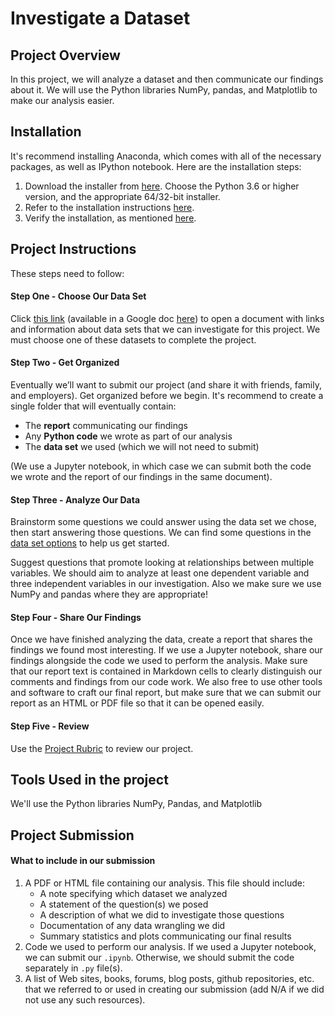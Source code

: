 # Investigate a Dataset
## Project Overview
In this project, we will analyze a dataset and then communicate our findings about it. We will use the Python libraries NumPy, pandas, and Matplotlib to make our analysis easier.

## Installation
It's recommend installing Anaconda, which comes with all of the necessary packages, as well as IPython notebook. Here are the installation steps:

1. Download the installer from [here](https://www.anaconda.com/download/). Choose the Python 3.6 or higher version, and the appropriate 64/32-bit installer.
2. Refer to the installation instructions [here](https://docs.anaconda.com/anaconda/install/).
3. Verify the installation, as mentioned [here](https://docs.anaconda.com/anaconda/install/verify-install/).

## Project Instructions
These steps need to follow:
#### Step One - Choose Our Data Set
Click [this link](https://s3.amazonaws.com/video.udacity-data.com/topher/2018/July/5b57919a_data-set-options/data-set-options.pdf) (available in a Google doc [here](https://docs.google.com/document/d/e/2PACX-1vTlVmknRRnfy_4eTrjw5hYGaiQim5ctr9naaRd4V9du2B5bxpd8FEH3KtDgp8qVekw7Cj1GLk1IXdZi/pub?embedded=True)) to open a document with links and information about data sets that we can investigate for this project. We must choose one of these datasets to complete the project.

#### Step Two - Get Organized
Eventually we’ll want to submit our project (and share it with friends, family, and employers). Get organized before we begin. It's recommend to create a single folder that will eventually contain:

- The **report** communicating our findings
- Any **Python code** we wrote as part of our analysis
- The **data set** we used (which we will not need to submit)

(We use a Jupyter notebook, in which case we can submit both the code we wrote and the report of our findings in the same document).

#### Step Three - Analyze Our Data
Brainstorm some questions we could answer using the data set we chose, then start answering those questions. We can find some questions in the [data set options](https://s3.amazonaws.com/video.udacity-data.com/topher/2018/July/5b57919a_data-set-options/data-set-options.pdf) to help us get started.

Suggest questions that promote looking at relationships between multiple variables. We should aim to analyze at least one dependent variable and three independent variables in our investigation. Also we make sure we use NumPy and pandas where they are appropriate!

#### Step Four - Share Our Findings
Once we have finished analyzing the data, create a report that shares the findings we found most interesting. If we use a Jupyter notebook, share our findings alongside the code we used to perform the analysis. Make sure that our report text is contained in Markdown cells to clearly distinguish our comments and findings from our code work. We also free to use other tools and software to craft our final report, but make sure that we can submit our report as an HTML or PDF file so that it can be opened easily.

#### Step Five - Review
Use the [Project Rubric](https://review.udacity.com/#!/rubrics/3025/view) to review our project.

## Tools Used in the project
We'll use the Python libraries NumPy, Pandas, and Matplotlib

## Project Submission
#### What to include in our submission
1. A PDF or HTML file containing our analysis. This file should include:
   - A note specifying which dataset we analyzed
   - A statement of the question(s) we posed
   - A description of what we did to investigate those questions
   - Documentation of any data wrangling we did
   - Summary statistics and plots communicating our final results
2. Code we used to perform our analysis. If we used a Jupyter notebook, we can submit our `.ipynb`. Otherwise, we should submit the code separately in `.py` file(s).
3. A list of Web sites, books, forums, blog posts, github repositories, etc. that we referred to or used in creating our submission (add N/A if we did not use any such resources).
